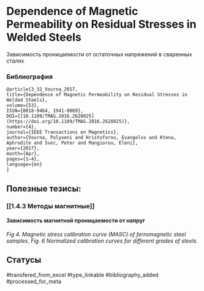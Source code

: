 # Dependence of Magnetic Permeability on Residual Stresses in Welded Steels

Зависимость проницаемости от остаточных напряжений в сваренных сталях

### Библиография
```
@article{3_32_Vourna_2017,
title={Dependence of Magnetic Permeability on Residual Stresses in Welded Steels},
volume={53},
ISSN={0018-9464, 1941-0069},
DOI={[10.1109/TMAG.2016.2628025](https://doi.org/10.1109/TMAG.2016.2628025)},
number={4},
journal={IEEE Transactions on Magnetics},
author={Vourna, Polyxeni and Hristoforou, Evangelos and Ktena, Aphrodite and Svec, Peter and Mangiorou, Eleni},
year={2017},
month={Apr},
pages={1–4},
language={en}
}
```

## Полезные тезисы:
### [[1.4.3 Методы магнитные]]
#### Зависимость магнитной проницаемости от напруг
_Fig 4. Magnetic stress calibration curve (MASC) of ferromagnetic steel samples._
_Fig. 6 Normalized calibration curves for different grades of steels._

## Статусы
#transfered_from_excel 
#type_linkable 
#bibliography_added
#processed_for_meta
